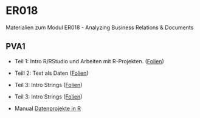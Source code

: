 # ER018

Materialien zum Modul ER018 - Analyzing Business Relations & Documents


## PVA1

* Teil 1: Intro R/RStudio und Arbeiten mit R-Projekten. ([Folien](https://ffhs-economicresearch.github.io/ER018/Rmd/PVA1/00_Intro_R_tidy.html))

* Teill 2: Text als Daten ([Folien](https://ffhs-economicresearch.github.io/ER018/Rmd/PVA1/01_Intro_TextAsData.html))

* Teil 3: Intro Strings ([Folien](https://ffhs-economicresearch.github.io/ER018/Rmd/PVA1/02_Intro_Strings.html))

* Teil 3: Intro Strings ([Folien](https://ffhs-economicresearch.github.io/ER018/Rmd/PVA1/03_Intro_TextminingNLP.html))

* Manual [Datenprojekte in R](https://ffhs-economicresearch.github.io/ER018/Rmd/PVA1/04_DatenprojekteR.html#1)
